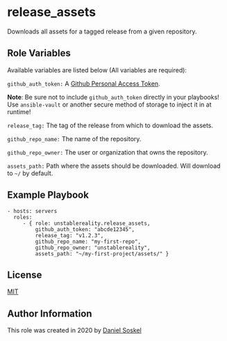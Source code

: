 release_assets
=========

Downloads all assets for a tagged release from a given repository.


Role Variables
--------------

Available variables are listed below (All variables are required):

`github_auth_token:` A [Github Personal Access Token](https://docs.github.com/en/github/authenticating-to-github/creating-a-personal-access-token).

**Note**: Be sure not to include `github_auth_token` directly in your playbooks!  Use `ansible-vault` or another secure method of storage to inject it in at runtime!

`release_tag:` The tag of the release from which to download the assets.

`github_repo_name:` The name of the repository.

`github_repo_owner:` The user or organization that owns the repository.

`assets_path:` Path where the assets should be downloaded. Will download to  `~/` by default.

Example Playbook
----------------

    - hosts: servers
      roles:
         - { role: unstablereality.release_assets,
             github_auth_token: "abcde12345",
             release_tag: "v1.2.3",
             github_repo_name: "my-first-repo",
             github_repo_owner: "unstablereality",
             assets_path: "~/my-first-project/assets/" }

License
-------

[MIT](https://github.com/unstablereality/ansible-role-release-assets/blob/master/LICENSE)

Author Information
------------------

This role was created in 2020 by [Daniel Soskel](https://danielsoskel.dev)
